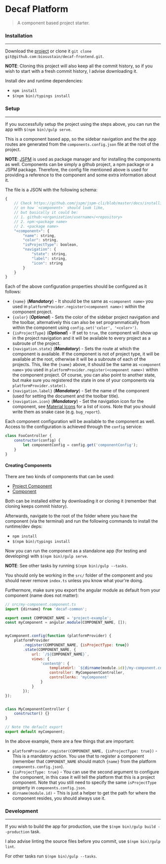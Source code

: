 # Decaf Platform
> A component based project starter.

### Installation
----------------
Download the [project](https://github.com/biosustain/decaf-frontend/archive/master.zip) or clone it `git clone git@github.com:biosustain/decaf-frontend.git`.

**NOTE**: Cloning this project will also keep all the commit history, so if you wish to start with a fresh commit history, I advise downloading it.

Install dev and runtime dependencies:
* `npm install`
* `$(npm bin)/typings install`


### Setup
---------
If you successfully setup the project using the steps above, you can run the app with `$(npm bin)/gulp serve`.

This is a component based app, so the sidebar navigation and the the app routes are generated from the `components.config.json` file at the root of the project.

**NOTE**: [JSPM](http://jspm.io/0.17-beta-guide/index.html) is used as package manager and for installing the components as well. Components can be simply a github project, a npm package or a JSPM package.
Therefore, the config file mentioned above is used for providing a reference to the component and some extra information about it. 

The file is a JSON with the following schema:
```js
{
    // Check https://github.com/jspm/jspm-cli/blob/master/docs/installing-packages.md
    // on how `<component>` should look like,
    // but basically it could be:
    // 1. github:<organization/username>/<repository>
    // 2. npm:<package name>
    // 2. <package name>
	"<component>": {
		"name": string,
		"color": string, 
		"isProjectType": boolean,
		"navigation": {
			"state": string, 
			"label": string,
			"icon": string 
		}
	}
}
```

Each of the above configuration properties should be configured as it follows:
* `{name}` (***Mandatory***) - It should be the same as `<component name>` you used in `platformProvider.register(<component name>)` within the component project.
* `{color}` (***Optional***) - Sets the color of the sidebar project navigation and the toolbar, alternatively this can also be set programmatically from within the component using `config.set('color', '<color>')`.
* `{isProjectType}` (***Optional***) - If set to `true`, the component will show up in the project navigation and it will be available to every project as a subroute of the project.
* `{navigation.state}` (***Mandatory***) - Sets the route at which the component is available.
If the component is not of project type, it will be available at the root, otherwise it will be a subroute of each of the projects.
This, like the `{name}` above, it should be the same as `<component name>` you used in `platformProvider.register(<component name>)` within the component project.
Of course, you can also point to another state, but make sure you registered the state in one of your components via `platformProvider.state()`.
* `{navigation.label}` (***Mandatory***) - Set the name of the component (used for setting the document and the toolbar title).
* `{navigation.icon}` (***Mandatory***) - Set the navigation icon for the component, see [Material Icons](https://design.google.com/icons/) for a list of icons.
Note that you should write them as snake case (e.g. `bug_report`).

Each component configuration will be available to the component as well. Access to the configuration is achieved through the `config` service:
```js
class FooController {
    constructor(config) {
        let componentConfig = config.get('componentConfig');
    }
}
```


#### Creating Components
There are two kinds of components that can be used:
* [Project Component](https://github.com/biosustain/decaf-frontend-project-module-example)
* [Component](https://github.com/biosustain/decaf-frontend-module-example)

Both can be installed either by downloading it or cloning it (remember that cloning keeps commit history).

Afterwards, navigate to the root of the folder where you have the component (via the terminal) and run the following commands to install the runtime/dev deps:
* `npm install`
* `$(npm bin)/typings install`

Now you can run the component as a standalone app (for testing and developing) with `$(npm bin)/gulp serve`.

**NOTE**: See other tasks by running `$(npm bin)/gulp --tasks`.

You should only be working in the `src/` folder of the component and you should never remove `index.ts` unless you know what your're doing.

Furthermore, make sure you export the angular module as default from your component (name does not matter):
```js
// src/my-component.component.ts
import {dirname} from 'decaf-common';

export const COMPONENT_NAME = 'project-example';
const myComponent = angular.module(COMPONENT_NAME, []);


myComponent.config(function (platformProvider) {
	platformProvider
		.register(COMPONENT_NAME, {isProjectType: true})
		.state(COMPONENT_NAME, {
			url: `/${COMPONENT_NAME}`,
			views: {
				'content@': {
					templateUrl: `${dirname(module.id)}/my-component.component.html`,
					controller: MyComponentController,
					controllerAs: 'myComponent'
				}
			}
		});
});


class MyComponentController {
	constructor() {}
}

// Note the default export
export default myComponent;
```

In the above example, there are a few things that are important:
* `platformProvider.register(COMPONENT_NAME, {isProjectType: true})` - This is a mandatory action.
You use that to register a component (remember that `COMPONENT_NAME` should match `{name}` from the platform `components.config.json`).
* `{isProjectType: true}` - You can use the second argument to configure the component, in this case it will tell the platform that this is a project component.
Note that you still need to specify the same `isProjectType` property in `components.config.json`.
* `dirname(module.id)` - This is just a helper to get the path for where the component resides, you should always use it.


### Development
---------------
If you wish to build the app for production, use the `$(npm bin)/gulp build --production` task.

I also advise linting the source files before you commit, use `$(npm bin)/gulp lint`.

For other tasks run `$(npm bin)/gulp --tasks`.
